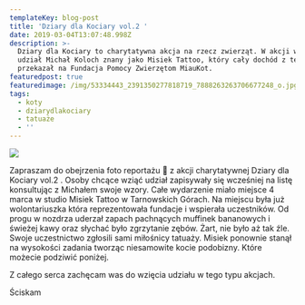 ```yaml
---
templateKey: blog-post
title: 'Dziary dla Kociary vol.2 '
date: 2019-03-04T13:07:48.998Z
description: >-
  Dziary dla Kociary to charytatywna akcja na rzecz zwierząt. W akcji wziął
  udział Michał Koloch znany jako Misiek Tattoo, który cały dochód z tego dnia
  przekazał na Fundacja Pomocy Zwierzętom MiauKot. 
featuredpost: true
featuredimage: /img/53334443_2391350277818719_7888263263706677248_o.jpg
tags:
  - koty
  - dziarydlakociary
  - tatuaże
  - ''
---
```

![](/img/53334443_2391350277818719_7888263263706677248_o.jpg)

Zapraszam do obejrzenia foto reportażu 📸 z akcji charytatywnej Dziary dla Kociary vol.2 . Osoby chcące wziąć udział zapisywały się wcześniej na listę konsultując z Michałem swoje wzory. Całe wydarzenie miało miejsce 4 marca w studio Misiek Tattoo w Tarnowskich Górach. Na miejscu była już wolontariuszka która reprezentowała fundacje i wspierała uczestników. Od progu w nozdrza uderzał zapach pachnących muffinek bananowych i świeżej kawy oraz słychać było zgrzytanie zębów. Żart, nie było aż tak źle. Swoje uczestnictwo zgłosili sami miłośnicy tatuaży. Misiek ponownie stanął na wysokości zadania tworząc niesamowite kocie podobizny.  Które możecie podziwić poniżej. 

Z całego serca zachęcam was do wzięcia udziału w tego typu akcjach. 

Ściskam
